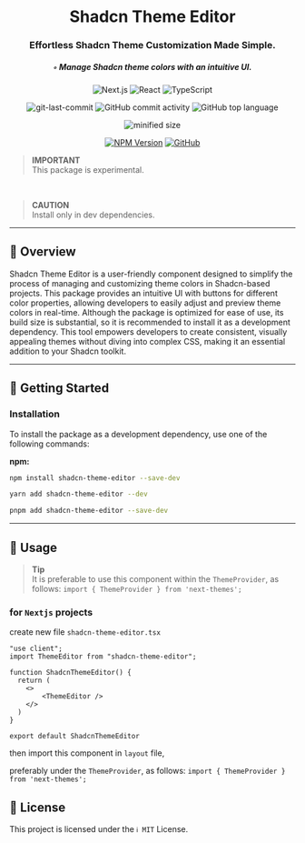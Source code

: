 <div align="center">
<h1 align="center">Shadcn Theme Editor</h1>
<h3>Effortless Shadcn Theme Customization Made Simple.</h3>
<h5>◦ Manage Shadcn theme colors with an intuitive UI.</h5>

<p align="center">

![Next.js](https://img.shields.io/badge/Next.js-000000.svg?style&logo=Next.js&logoColor=white)
![React](https://img.shields.io/badge/React-61DAFB.svg?style&logo=React&logoColor=black)
![TypeScript](https://img.shields.io/badge/TypeScript-3178C6.svg?style&logo=TypeScript&logoColor=white)

</p>

![git-last-commit](https://img.shields.io/github/last-commit/programming-with-ia/shadcn-theme-editor)
![GitHub commit activity](https://img.shields.io/github/commit-activity/m/programming-with-ia/shadcn-theme-editor)
![GitHub top language](https://img.shields.io/github/languages/top/programming-with-ia/shadcn-theme-editor)

![minified size](https://img.shields.io/bundlephobia/min/shadcn-theme-editor)

[![NPM Version](https://img.shields.io/npm/v/shadcn-theme-editor?logo=npm)](https://www.npmjs.com/package/shadcn-theme-editor)
[![GitHub](https://img.shields.io/badge/shadcn_theme_editor-161b22?logo=github)](https://github.com/programming-with-ia/shadcn-theme-editor)

</div>

> **IMPORTANT**  
> This package is experimental.

</br>

> **CAUTION**  
> Install only in dev dependencies.

---

## 📍 Overview

Shadcn Theme Editor is a user-friendly component designed to simplify the process of managing and customizing theme colors in Shadcn-based projects. This package provides an intuitive UI with buttons for different color properties, allowing developers to easily adjust and preview theme colors in real-time. Although the package is optimized for ease of use, its build size is substantial, so it is recommended to install it as a development dependency. This tool empowers developers to create consistent, visually appealing themes without diving into complex CSS, making it an essential addition to your Shadcn toolkit.

---

## 🚀 Getting Started

### Installation

To install the package as a development dependency, use one of the following commands:

**npm:**

```sh
npm install shadcn-theme-editor --save-dev
```

```sh
yarn add shadcn-theme-editor --dev
```

```sh
pnpm add shadcn-theme-editor --save-dev
```

---

## 📖 Usage

> **Tip**  
> It is preferable to use this component within the `ThemeProvider`, as follows:
`import { ThemeProvider } from 'next-themes';`

### for `Nextjs` projects

create new file `shadcn-theme-editor.tsx`

```tsx
"use client";
import ThemeEditor from "shadcn-theme-editor";

function ShadcnThemeEditor() {
  return (
    <>
        <ThemeEditor />
    </>
  )
}

export default ShadcnThemeEditor
```

then import this component in `layout` file,

preferably under the `ThemeProvider`, as follows:
`import { ThemeProvider } from 'next-themes';`

## 📄 License

This project is licensed under the `ℹ️ MIT` License.

